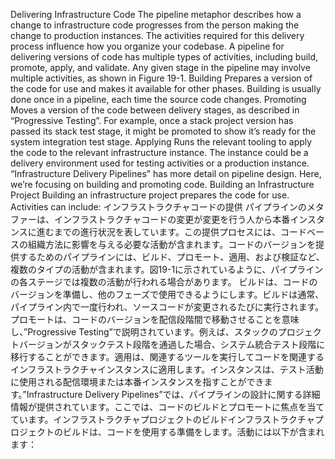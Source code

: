 Delivering Infrastructure Code The pipeline metaphor describes how a change to infrastructure code progresses from the person making the change to production instances. The activities required for this delivery process influence how you organize your codebase. A pipeline for delivering versions of code has multiple types of activities, including build, promote, apply, and validate. Any given stage in the pipeline may involve multiple activities, as shown in Figure 19-1.
Building Prepares a version of the code for use and makes it available for other phases. Building is usually done once in a pipeline, each time the source code changes. Promoting Moves a version of the code between delivery stages, as described in “Progressive Testing”. For example, once a stack project version has passed its stack test stage, it might be promoted to show it’s ready for the system integration test stage. Applying Runs the relevant tooling to apply the code to the relevant infrastructure instance. The instance could be a delivery environment used for testing activities or a production instance. “Infrastructure Delivery Pipelines” has more detail on pipeline design. Here, we’re focusing on building and promoting code. Building an Infrastructure Project Building an infrastructure project prepares the code for use. Activities can include:
インフラストラクチャコードの提供
パイプラインのメタファーは、インフラストラクチャコードの変更が変更を行う人から本番インスタンスに進むまでの進行状況を表しています。この提供プロセスには、コードベースの組織方法に影響を与える必要な活動が含まれます。コードのバージョンを提供するためのパイプラインには、ビルド、プロモート、適用、および検証など、複数のタイプの活動が含まれます。図19-1に示されているように、パイプラインの各ステージでは複数の活動が行われる場合があります。
ビルドは、コードのバージョンを準備し、他のフェーズで使用できるようにします。ビルドは通常、パイプライン内で一度行われ、ソースコードが変更されるたびに実行されます。プロモートは、コードのバージョンを配信段階間で移動させることを意味し、”Progressive Testing”で説明されています。例えば、スタックのプロジェクトバージョンがスタックテスト段階を通過した場合、システム統合テスト段階に移行することができます。適用は、関連するツールを実行してコードを関連するインフラストラクチャインスタンスに適用します。インスタンスは、テスト活動に使用される配信環境または本番インスタンスを指すことができます。”Infrastructure Delivery Pipelines”では、パイプラインの設計に関する詳細情報が提供されています。ここでは、コードのビルドとプロモートに焦点を当てています。インフラストラクチャプロジェクトのビルドインフラストラクチャプロジェクトのビルドは、コードを使用する準備をします。活動には以下が含まれます：